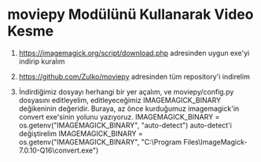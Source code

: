 # moviepy Modülünü Kullanarak Video Kesme

1.  https://imagemagick.org/script/download.php adresinden uygun exe'yi indirip kuralım

2. https://github.com/Zulko/moviepy adresinden tüm repository'i indirelim

3. İndirdiğimiz dosyayı herhangi bir yer açalım, ve moviepy/config.py dosyasını editleyelim, editleyeceğimiz IMAGEMAGICK_BINARY
değikeninin değeridir. Buraya, az önce kurduğumuz imagemagick'in convert exe'sinin yolunu yazıyoruz. 
IMAGEMAGICK_BINARY = os.getenv("IMAGEMAGICK_BINARY", "auto-detect")
auto-detect'i değiştirelim
IMAGEMAGICK_BINARY = os.getenv("IMAGEMAGICK_BINARY", "C:\Program Files\ImageMagick-7.0.10-Q16\convert.exe")

